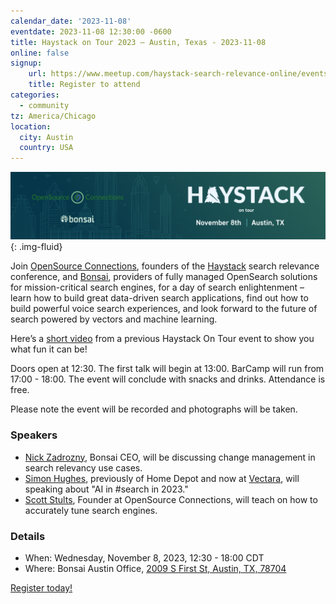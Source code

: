 ```yaml
---
calendar_date: '2023-11-08'
eventdate: 2023-11-08 12:30:00 -0600
title: Haystack on Tour 2023 – Austin, Texas - 2023-11-08
online: false
signup:
    url: https://www.meetup.com/haystack-search-relevance-online/events/296658842/
    title: Register to attend
categories:
  - community
tz: America/Chicago
location:
  city: Austin
  country: USA
---
```


<img src="/assets/media/herobanners/2023_11_08-haystack-atx.png" alt="Haystack on Tour in Austin, TX 2023"/>{: .img-fluid}


Join [OpenSource Connections](https://www.opensourceconnections.com/), founders of the [Haystack](http://www.haystackconf.com/) search relevance conference, and [Bonsai](http://www.bonsai.io/), providers of fully managed OpenSearch solutions for mission-critical search engines, for a day of search enlightenment – learn how to build great data-driven search applications, find out how to build powerful voice search experiences, and look forward to the future of search powered by vectors and machine learning.

Here’s a [short video](https://www.youtube.com/watch?v=IyUXgfeTKxo) from a previous Haystack On Tour event to show you what fun it can be!

Doors open at 12:30. The first talk will begin at 13:00. BarCamp will run from 17:00 - 18:00. The event will conclude with snacks and drinks. Attendance is free.

Please note the event will be recorded and photographs will be taken.

### Speakers
- [Nick Zadrozny](https://www.linkedin.com/in/nzadrozny/), Bonsai CEO, will be discussing change management in search relevancy use cases.
- [Simon Hughes](https://www.linkedin.com/in/simon-hughes-data-scientist/), previously of Home Depot and now at [Vectara](https://www.vectara.com), will speaking about "AI in #search in 2023."
- [Scott Stults](https://www.linkedin.com/in/scottstults/), Founder at OpenSource Connections, will teach on how to accurately tune search engines.

### Details
- When: Wednesday, November 8, 2023, 12:30 - 18:00 CDT
- Where: Bonsai Austin Office, [2009 S First St, Austin, TX, 78704](https://maps.app.goo.gl/KawivFRLptBMy6yo6)


[Register today!](https://www.meetup.com/haystack-search-relevance-online/events/296658842/)

